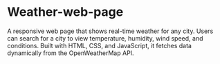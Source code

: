 # Weather-web-page
A responsive web page that shows real-time weather for any city. Users can search for a city to view temperature, humidity, wind speed, and conditions. Built with HTML, CSS, and JavaScript, it fetches data dynamically from the OpenWeatherMap API.
